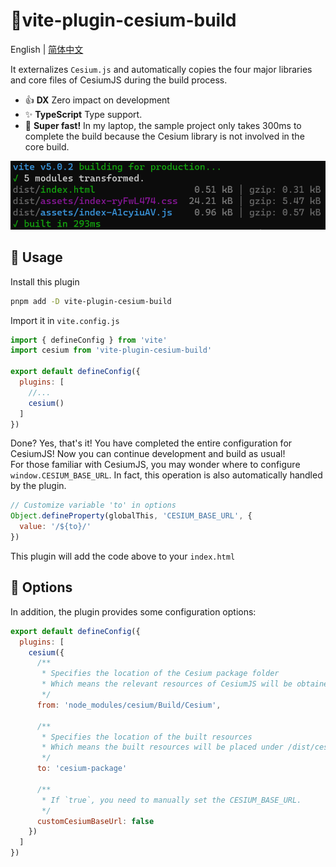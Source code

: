 # :tada:vite-plugin-cesium-build

English | [简体中文](/README.zh-CN.md)

It externalizes `Cesium.js` and automatically copies the four major libraries and core files of CesiumJS during the build process.

- :+1: **DX** Zero impact on development
- :sparkles: **TypeScript** Type support.
- :rocket: **Super fast!** In my laptop, the sample project only takes 300ms to complete the build because the Cesium library is not involved in the core build.

![Alt text](readme-image.png)

## :memo: Usage

Install this plugin

```sh
pnpm add -D vite-plugin-cesium-build
```

Import it in `vite.config.js`

```javascript
import { defineConfig } from 'vite'
import cesium from 'vite-plugin-cesium-build'

export default defineConfig({
  plugins: [
    //...
    cesium()
  ]
})
```

Done? Yes, that's it! You have completed the entire configuration for CesiumJS! Now you can continue development and build as usual!  
For those familiar with CesiumJS, you may wonder where to configure `window.CESIUM_BASE_URL`. In fact, this operation is also automatically handled by the plugin.

```javascript
// Customize variable 'to' in options
Object.defineProperty(globalThis, 'CESIUM_BASE_URL', {
  value: '/${to}/'
})
```

This plugin will add the code above to your `index.html`  

## :wrench: Options

In addition, the plugin provides some configuration options:

```javascript
export default defineConfig({
  plugins: [
    cesium({
      /**
       * Specifies the location of the Cesium package folder
       * Which means the relevant resources of CesiumJS will be obtained from this folder
       */
      from: 'node_modules/cesium/Build/Cesium',

      /**
       * Specifies the location of the built resources
       * Which means the built resources will be placed under /dist/cesium-package/
       */
      to: 'cesium-package'
      
      /**
       * If `true`, you need to manually set the CESIUM_BASE_URL.
       */
      customCesiumBaseUrl: false
    })
  ]
})
```
